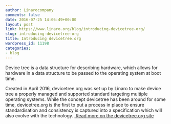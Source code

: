 ```yaml
---
author: Linarocompany
comments: false
date: 2016-07-25 14:05:49+00:00
layout: post
link: https://www.linaro.org/blog/introducing-devicetree-org/
slug: introducing-devicetree-org
title: Introducing devicetree.org
wordpress_id: 11198
categories:
- blog
---
```


Device tree is a data structure for describing hardware, which allows for hardware in a data structure to be passed to the operating system at boot time.

Created in April 2016, devicetree.org was set up by Linaro to make device tree a properly managed and supported standard targeting multiple operating systems. While the concept devicetree has been around for some time, devicetree.org is the first to put a process in place to ensure standardisation and consistency is captured into a specification which will also evolve with the technology. [ Read more on the devicetree.org site](http://www.devicetree.org/blog/introducing-devicetree-org/)
